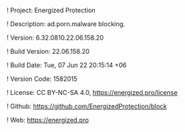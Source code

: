 ! Project: Energized Protection

! Description: ad.porn.malware blocking.

! Version: 6.32.0810.22.06.158.20

! Build Version: 22.06.158.20

! Build Date: Tue, 07 Jun 22 20:15:14 +06

! Version Code: 1582015

! License: CC BY-NC-SA 4.0, https://energized.pro/license

! Github: https://github.com/EnergizedProtection/block

! Web: https://energized.pro

